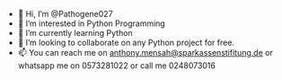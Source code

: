 - 👋 Hi, I’m @Pathogene027
- 👀 I’m interested in Python Programming
- 🌱 I’m currently learning Python
- 💞️ I’m looking to collaborate on any Python project for free.
- 📫 You can reach me on anthony.mensah@sparkassenstifitung.de or whatsapp me on 0573281022 or call me 0248073016

<!---
Pathogene027/Pathogene027 is a ✨ special ✨ repository because its `README.md` (this file) appears on your GitHub profile.
You can click the Preview link to take a look at your changes.
--->
